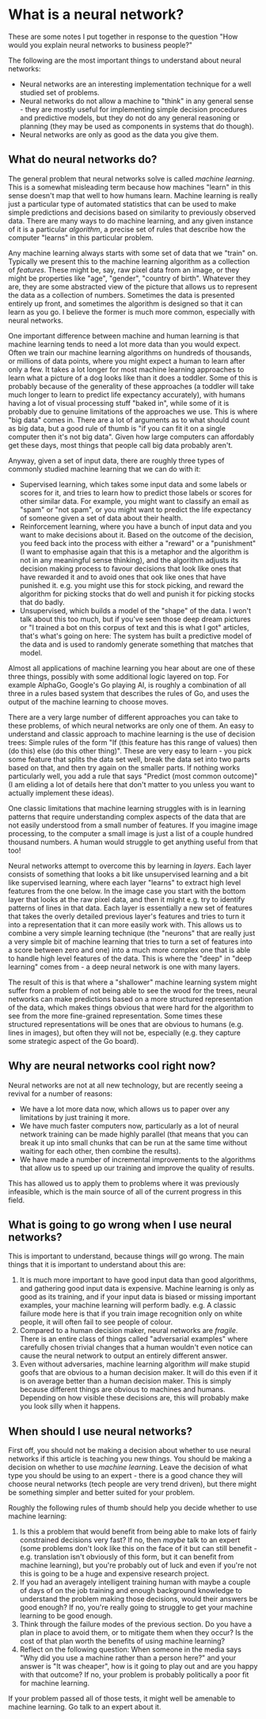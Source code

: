 # What is a neural network?

These are some notes I put together in response to the question "How would you explain neural networks to business people?"

The following are the most important things to understand about neural networks:

* Neural networks are an interesting implementation technique for a well studied set of problems.
* Neural networks do not allow a machine to "think" in any general sense - they are mostly useful for implementing simple decision procedures and predictive models, but they do not do any general reasoning or planning (they may be used as components in systems that do though).
* Neural networks are only as good as the data you give them.

## What do neural networks do?

The general problem that neural networks solve is called *machine learning*. This is a somewhat misleading term because how machines "learn" in this sense doesn't map that well to how humans learn.
Machine learning is really just a particular type of automated statistics that can be used to make simple predictions and decisions based on similarity to previously observed data.
There are many ways to do machine learning, and any given instance of it is a particular *algorithm*, a precise set of rules that describe how the computer "learns" in this particular problem.

Any machine learning always starts with some set of data that we "train" on.
Typically we present this to the machine learning algorithm as a collection of *features*. These might be, say, raw pixel data from an image, or they might be properties like "age", "gender", "country of birth". Whatever they are, they are some abstracted view of the picture that allows us to represent the data as a collection of numbers.
Sometimes the data is presented entirely up front, and sometimes the algorithm is designed so that it can learn as you go. I believe the former is much more common, especially with neural networks.

One important difference between machine and human learning is that machine learning tends to need a lot more data than you would expect. Often we train our machine learning algorithms on hundreds of thousands, or millions of data points, where you might expect a human to learn after only a few. It takes a lot longer for most machine learning approaches to learn what a picture of a dog looks like than it does a toddler. Some of this is probably because of the generality of these approaches (a toddler will take much longer to learn to predict life expectancy accurately), with humans having a lot of visual processing stuff "baked in", while some of it is probably due to genuine limitations of the approaches we use.
This is where "big data" comes in. There are a lot of arguments as to what should count as big data, but a good rule of thumb is "if you can fit it on a single computer then it's not big data". Given how large computers can affordably get these days, most things that people call big data probably aren't.

Anyway, given a set of input data, there are roughly three types of commonly studied machine learning that we can do with it:

* Supervised learning, which takes some input data and some labels or scores for it, and tries to learn how to predict those labels or scores for other similar data. For example, you might want to classify an email as "spam" or "not spam", or you might want to predict the life expectancy of someone given a set of data about their health.
* Reinforcement learning, where you have a bunch of input data and you want to make decisions about it. Based on the outcome of the decision, you feed back into the process with either a "reward" or a "punishment" (I want to emphasise again that this is a metaphor and the algorithm is not in any meaningful sense thinking), and the algorithm adjusts its decision making process to favour decisions that look like ones that have rewarded it and to avoid ones that ook like ones that have punished it. e.g. you might use this for stock picking, and reward the algorithm for picking stocks that do well and punish it for picking stocks that do badly.
* Unsupervised, which builds a model of the "shape" of the data. I won't talk about this too much, but if you've seen those deep dream pictures or "I trained a bot on this corpus of text and this is what I got" articles, that's what's going on here: The system has built a predictive model of the data and is used to randomly generate something that matches that model.

Almost all applications of machine learning you hear about are one of these three things, possibly with some additional logic layered on top.
For example AlphaGo, Google's Go playing AI, is roughly a combination of all three in a rules based system that describes the rules of Go, and uses the output of the machine learning to choose moves.

There are a very large number of different approaches you can take to these problems, of which neural networks are only one of them.
An easy to understand and classic approach to machine learning is the use of decision trees: Simple rules of the form "If (this feature has this range of values) then (do this) else (do this other thing)".
These are very easy to learn - you pick some feature that splits the data set well,
break the data set into two parts based on that, and then try again on the smaller parts. If nothing works particularly well, you add a rule that says "Predict (most common outcome)" (I am eliding a lot of details here that don't matter to you unless you want to actually implement these ideas).

One classic limitations that machine learning struggles with is in learning patterns that require understanding complex aspects of the data that are not easily understood from a small number of features.
If you imagine image processing, to the computer a small image is just a list of a couple hundred thousand numbers.
A human would struggle to get anything useful from that too!

Neural networks attempt to overcome this by learning in *layers*.
Each layer consists of something that looks a bit like unsupervised learning and a bit like supervised learning, where each layer "learns" to extract high level features from the one below.
In the image case you start with the bottom layer that looks at the raw pixel data, and then it might e.g. try to identify patterns of lines in that data.
Each layer is essentially a new set of features that takes the overly detailed previous layer's features and tries to turn it into a representation that it can more easily work with.
This allows us to combine a very simple learning technique (the "neurons" that are really just a very simple bit of machine learning that tries to turn a set of features into a score between zero and one) into a much more complex one that is able to handle high level features of the data.
This is where the "deep" in "deep learning" comes from - a deep neural network is one with many layers.

The result of this is that where a "shallower" machine learning system might suffer from a problem of not being able to see the wood for the trees,
neural networks can make predictions based on a more structured representation of the data, which makes things obvious that were hard for the algorithm to see from the more fine-grained representation.
Some times these structured representations will be ones that are obvious to humans (e.g. lines in images), but often they will not be, especially (e.g. they capture some strategic aspect of the Go board).

## Why are neural networks cool right now?

Neural networks are not at all new technology, but are recently seeing a revival for a number of reasons:

* We have a lot more data now, which allows us to paper over any limitations by just training it more.
* We have much faster computers now, particularly as a lot of neural network training can be made highly parallel (that means that you can break it up into small chunks that can be run at the same time without waiting for each other, then combine the results).
* We have made a number of incremental improvements to the algorithms that allow us to speed up our training and improve the quality of results.

This has allowed us to apply them to problems where it was previously infeasible, which is the main source of all of the current progress in this field.

## What is going to go wrong when I use neural networks?

This is important to understand, because things *will* go wrong.
The main things that it is important to understand about this are:

1. It is much more important to have good input data than good algorithms, and gathering good input data is expensive. Machine learning is only as good as its training, and if your input data is biased or missing important examples, your machine learning will perform badly. e.g. A classic failure mode here is that if you train image recognition only on white people, it will often fail to see people of colour.
2. Compared to a human decision maker, neural networks are *fragile*. There is an entire class of things called "adversarial examples" where carefully chosen trivial changes that a human wouldn't even notice can cause the neural network to output an entirely different answer.
3. Even without adversaries, machine learning algorithm *will* make stupid goofs that are obvious to a human decision maker. It will do this even if it is on average better than a human decision maker. This is simply because different things are obvious to machines and humans. Depending on how visible these decisions are, this will probably make you look silly when it happens.

## When should I use neural networks?

First off, you should not be making a decision about whether to use neural networks if this article is teaching you new things.
You should be making a decision on whether to use *machine learning*. Leave the decision of what type you should be using to an expert - there is a good chance they will choose neural networks (tech people are very trend driven),
but there might be something simpler and better suited for your problem.

Roughly the following rules of thumb should help you decide whether to use machine learning:

1. Is this a problem that would benefit from being able to make lots of fairly constrained decisions very fast? If no, then *maybe* talk to an expert (some problems don't look like this on the face of it but can still benefit - e.g. translation isn't obviously of this form, but it can benefit from machine learning), but you're probably out of luck and even if you're not this is going to be a huge and expensive research project.
2. If you had an averagely intelligent training human with maybe a couple of days of on the job training and enough background knowledge to understand the problem making those decisions, would their answers be good enough? If no, you're really going to struggle to get your machine learning to be good enough.
3. Think through the failure modes of the previous section. Do you have a plan in place to avoid them, or to mitigate them when they occur? Is the cost of that plan worth the benefits of using machine learning?
4. Reflect on the following question: When someone in the media says "Why did you use a machine rather than a person here?" and your answer is "It was cheaper", how is it going to play out and are you happy with that outcome? If no, your problem is probably politically a poor fit for machine learning.

If your problem passed all of those tests, it might well be amenable to machine learning. Go talk to an expert about it.
